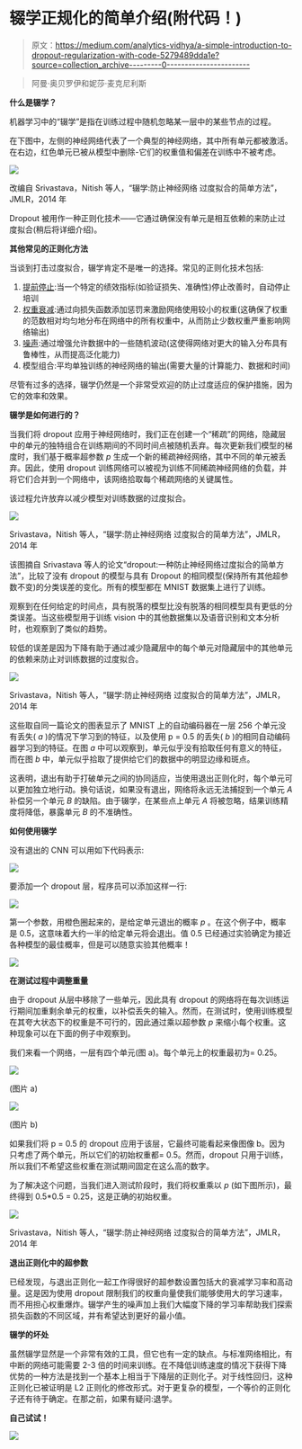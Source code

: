 # 辍学正规化的简单介绍(附代码！)

> 原文：<https://medium.com/analytics-vidhya/a-simple-introduction-to-dropout-regularization-with-code-5279489dda1e?source=collection_archive---------0----------------------->

> 阿曼·奥贝罗伊和妮莎·麦克尼利斯

**什么是辍学？**

机器学习中的“辍学”是指在训练过程中随机忽略某一层中的某些节点的过程。

在下图中，左侧的神经网络代表了一个典型的神经网络，其中所有单元都被激活。在右边，红色单元已被从模型中删除-它们的权重值和偏差在训练中不被考虑。

![](img/7b98ebfea445205b650b67a6afedaf8d.png)

改编自 Srivastava，Nitish 等人，“辍学:防止神经网络
过度拟合的简单方法”，JMLR，2014 年

Dropout 被用作一种正则化技术——它通过确保没有单元是相互依赖的来防止过度拟合(稍后将详细介绍)。

**其他常见的正则化方法**

当谈到打击过度拟合，辍学肯定不是唯一的选择。常见的正则化技术包括:

1.  [提前停止](https://machinelearningmastery.com/how-to-stop-training-deep-neural-networks-at-the-right-time-using-early-stopping/):当一个特定的绩效指标(如验证损失、准确性)停止改善时，自动停止培训
2.  [权重衰减](https://machinelearningmastery.com/introduction-to-weight-constraints-to-reduce-generalization-error-in-deep-learning/):通过向损失函数添加惩罚来激励网络使用较小的权重(这确保了权重的范数相对均匀地分布在网络中的所有权重中，从而防止少数权重严重影响网络输出)
3.  [噪声](https://towardsdatascience.com/how-to-use-noise-to-your-advantage-5301071d9dc3):通过增强允许数据中的一些随机波动(这使得网络对更大的输入分布具有鲁棒性，从而提高泛化能力)
4.  模型组合:平均单独训练的神经网络的输出(需要大量的计算能力、数据和时间)

尽管有过多的选择，辍学仍然是一个非常受欢迎的防止过度适应的保护措施，因为它的效率和效果。

**辍学是如何进行的？**

当我们将 dropout 应用于神经网络时，我们正在创建一个“稀疏”的网络，隐藏层中的单元的独特组合在训练期间的不同时间点被随机丢弃。每次更新我们模型的梯度时，我们基于概率超参数 *p* 生成一个新的稀疏神经网络，其中不同的单元被丢弃。因此，使用 dropout 训练网络可以被视为训练不同稀疏神经网络的负载，并将它们合并到一个网络中，该网络拾取每个稀疏网络的关键属性。

该过程允许放弃以减少模型对训练数据的过度拟合。

![](img/10a7e40c3f40cb59d5e510b1002b7072.png)

Srivastava，Nitish 等人，“辍学:防止神经网络
过度拟合的简单方法”，JMLR，2014 年

该图摘自 Srivastava 等人的论文“dropout:一种防止神经网络过度拟合的简单方法”，比较了没有 dropout 的模型与具有 Dropout 的相同模型(保持所有其他超参数不变)的分类误差的变化。所有的模型都在 MNIST 数据集上进行了训练。

观察到在任何给定的时间点，具有脱落的模型比没有脱落的相同模型具有更低的分类误差。当这些模型用于训练 vision 中的其他数据集以及语音识别和文本分析时，也观察到了类似的趋势。

较低的误差是因为下降有助于通过减少隐藏层中的每个单元对隐藏层中的其他单元的依赖来防止对训练数据的过度拟合。

![](img/999d88d90641ef739bdaa77af97ccc2f.png)

Srivastava，Nitish 等人，“辍学:防止神经网络
过度拟合的简单方法”，JMLR，2014 年

这些取自同一篇论文的图表显示了 MNIST 上的自动编码器在一层 256 个单元没有丢失( *a* )的情况下学习到的特征，以及使用 p = 0.5 的丢失( *b* )的相同自动编码器学习到的特征。在图 *a* 中可以观察到，单元似乎没有拾取任何有意义的特征，而在图 *b* 中，单元似乎拾取了提供给它们的数据中的明显边缘和斑点。

这表明，退出有助于打破单元之间的协同适应，当使用退出正则化时，每个单元可以更加独立地行动。换句话说，如果没有退出，网络将永远无法捕捉到一个单元 *A* 补偿另一个单元 *B* 的缺陷。由于辍学，在某些点上单元 *A* 将被忽略，结果训练精度将降低，暴露单元 *B* 的不准确性。

**如何使用辍学**

没有退出的 CNN 可以用如下代码表示:

![](img/c0ece0a06b053080008b891429a0086d.png)

要添加一个 dropout 层，程序员可以添加这样一行:

![](img/748e9630ae26ff32fd9ca2babe0710e0.png)

第一个参数，用橙色圈起来的，是给定单元退出的概率 *p* 。在这个例子中，概率是 0.5，这意味着大约一半的给定单元将会退出。值 0.5 已经通过实验确定为接近各种模型的最佳概率，但是可以随意实验其他概率！

![](img/e142ce0c3472e6163e67aa9f793f2605.png)

**在测试过程中调整重量**

由于 dropout 从层中移除了一些单元，因此具有 dropout 的网络将在每次训练运行期间加重剩余单元的权重，以补偿丢失的输入。然而，在测试时，使用训练模型在其夸大状态下的权重是不可行的，因此通过乘以超参数 *p* 来缩小每个权重。这种现象可以在下面的例子中观察到。

我们来看一个网络，一层有四个单元(图 a)。每个单元上的权重最初为= 0.25。

![](img/062695682d2ed8b2369eee7226cdbb56.png)

(图片 a)

![](img/999660ba98d00227c7f378314e99b933.png)

(图片 b)

如果我们将 p = 0.5 的 dropout 应用于该层，它最终可能看起来像图像 b。因为只考虑了两个单元，所以它们的初始权重都= 0.5。然而，dropout 只用于训练，所以我们不希望这些权重在测试期间固定在这么高的数字。

为了解决这个问题，当我们进入测试阶段时，我们将权重乘以 *p* (如下图所示)，最终得到 0.5*0.5 = 0.25，这是正确的初始权重。

![](img/322e907837c176c17b766bbeedb58466.png)

Srivastava，Nitish 等人，“辍学:防止神经网络
过度拟合的简单方法”，JMLR，2014 年

**退出正则化中的超参数**

已经发现，与退出正则化一起工作得很好的超参数设置包括大的衰减学习率和高动量。这是因为使用 dropout 限制我们的权重向量使我们能够使用大的学习速率，而不用担心权重爆炸。辍学产生的噪声加上我们大幅度下降的学习率帮助我们探索损失函数的不同区域，并有希望达到更好的最小值。

**辍学的坏处**

虽然辍学显然是一个非常有效的工具，但它也有一定的缺点。与标准网络相比，有中断的网络可能需要 2-3 倍的时间来训练。在不降低训练速度的情况下获得下降优势的一种方法是找到一个基本上相当于下降层的正则化子。对于线性回归，这种正则化已被证明是 L2 正则化的修改形式。对于更复杂的模型，一个等价的正则化子还有待于确定。在那之前，如果有疑问:退学。

**自己试试！**

![](img/9f7407aa15a482846e89f4118d3728a5.png)